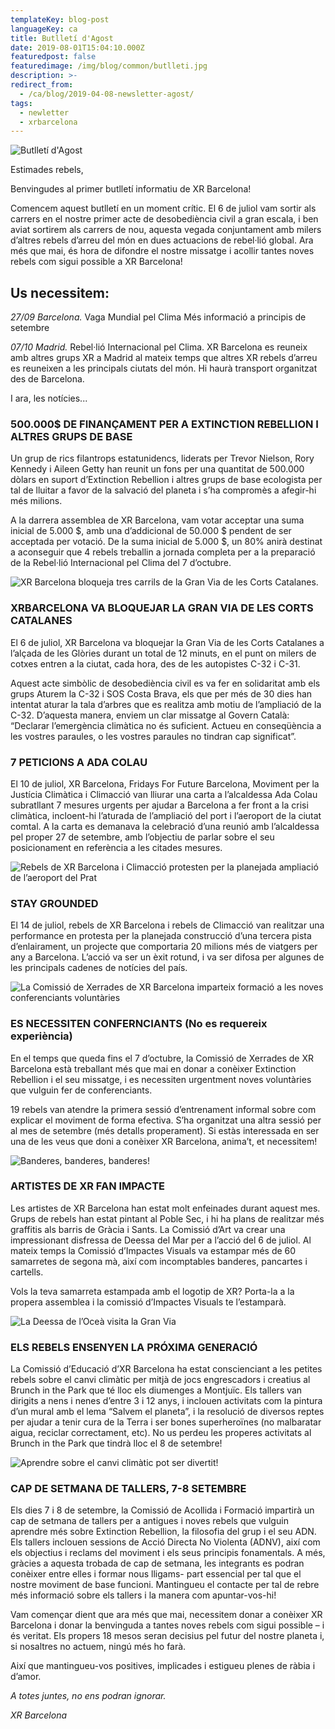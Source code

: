 ```yaml
---
templateKey: blog-post
languageKey: ca
title: Butlletí d'Agost
date: 2019-08-01T15:04:10.000Z
featuredpost: false
featuredimage: /img/blog/common/butlleti.jpg
description: >-
redirect_from:
  - /ca/blog/2019-04-08-newsletter-agost/
tags:
  - newletter
  - xrbarcelona
---
```


![Butlletí d'Agost](/img/blog/common/butlleti.jpg)

Estimades rebels,

Benvingudes al primer butlletí informatiu de XR Barcelona!

Comencem aquest butlletí en un moment crític. El 6 de juliol vam sortir als carrers en el nostre primer acte de desobediència civil a gran escala, i ben aviat sortirem als carrers de nou, aquesta vegada conjuntament amb milers d’altres rebels d’arreu del món en dues actuacions de rebel·lió global. Ara més que mai, és hora de difondre el nostre missatge i acollir tantes noves rebels com sigui possible a XR Barcelona!

## Us necessitem:
*27/09 Barcelona.* Vaga Mundial pel Clima Més informació a principis de setembre

*07/10 Madrid.* Rebel·lió Internacional pel Clima. XR Barcelona es reuneix amb altres grups XR a Madrid al mateix temps que altres XR rebels d’arreu es reuneixen a les principals ciutats del món. Hi haurà transport organitzat des de Barcelona.

I ara, les notícies...

### 500.000$ DE FINANÇAMENT PER A EXTINCTION REBELLION I ALTRES GRUPS DE BASE 

Un grup de rics filantrops estatunidencs, liderats per Trevor Nielson, Rory Kennedy i Aileen Getty han reunit un fons per una quantitat de 500.000 dòlars en suport d’Extinction Rebellion i altres grups de base ecologista per tal de lluitar a favor de la salvació del planeta i s’ha compromès a afegir-hi més milions.

A la darrera assemblea de XR Barcelona, vam votar acceptar una suma inicial de 5.000 $, amb una d’addicional de 50.000 $ pendent de ser acceptada per votació. De la suma inicial de 5.000 $, un 80% anirà destinat a aconseguir que 4 rebels treballin a jornada completa per a la preparació de la Rebel·lió Internacional pel Clima del 7 d’octubre.

![XR Barcelona bloqueja tres carrils de la Gran Via de les Corts Catalanes.](/img/blog/2019-08-01granvia.jpg)

### XRBARCELONA VA BLOQUEJAR LA GRAN VIA DE LES CORTS CATALANES 
El 6 de juliol, XR Barcelona va bloquejar la Gran Via de les Corts Catalanes a l’alçada de les Glòries durant un total de 12 minuts, en el punt on milers de cotxes entren a la ciutat, cada hora, des de les autopistes C-32 i C-31.

Aquest acte simbòlic de desobediència civil es va fer en solidaritat amb els grups Aturem la C-32 i SOS Costa Brava, els que per més de 30 dies han intentat aturar la tala d’arbres que es realitza amb motiu de l’ampliació de la C-32. D’aquesta manera, enviem un clar missatge al Govern Català:  “Declarar l’emergència climàtica no és suficient. Actueu en conseqüència a les vostres paraules, o les vostres paraules no tindran cap significat”.

### 7 PETICIONS A ADA COLAU 

El 10 de juliol, XR Barcelona, Fridays For Future Barcelona, Moviment per la Justícia Climàtica i Climacció van lliurar una carta a l’alcaldessa Ada Colau subratllant 7 mesures urgents per ajudar a Barcelona a fer front a la crisi climàtica, incloent-hi l’aturada de l’ampliació del port i l’aeroport de la ciutat comtal. A la carta es demanava la celebració d’una reunió amb l’alcaldessa pel proper 27 de setembre, amb l’objectiu de parlar sobre el seu posicionament en referència a les citades mesures.

![Rebels de XR Barcelona i Climacció protesten per la planejada ampliació de l’aeroport del Prat](/img/blog/2019-08-01-aeroport.jpg)

### STAY GROUNDED
El 14 de juliol, rebels de XR Barcelona i rebels de Climacció van realitzar una performance en protesta per la planejada construcció d’una tercera pista d’enlairament, un projecte que comportaria 20 milions més de viatgers per any a Barcelona. L’acció va ser un èxit rotund, i va ser difosa per algunes de les principals cadenes de notícies del país.

![La Comissió de Xerrades de XR Barcelona imparteix formació a les noves conferenciants voluntàries](/img/blog/2019-08-01-xerrades.jpg)

### ES NECESSITEN CONFERNCIANTS (No es requereix experiència)

En el temps que queda fins el 7 d’octubre, la Comissió de Xerrades de XR Barcelona està treballant més que mai en donar a conèixer Extinction Rebellion i el seu missatge, i es necessiten urgentment noves voluntàries que vulguin fer de conferenciants.

19 rebels van atendre la primera sessió d’entrenament informal sobre com explicar el moviment de forma efectiva. S’ha organitzat una altra sessió per al mes de setembre (més detalls properament). Si estàs interessada en ser una de les veus que doni a conèixer XR Barcelona, anima’t, et necessitem!

![Banderes, banderes, banderes!](/img/blog/2019-08-01-banderes.jpg)

### ARTISTES DE XR FAN IMPACTE

Les artistes de XR Barcelona han estat molt enfeinades durant aquest mes. Grups de rebels han estat pintant al Poble Sec, i hi ha plans de realitzar més graffitis als barris de Gràcia i Sants. La Comissió d’Art va crear una impressionant disfressa de Deessa del Mar per a l’acció del 6 de juliol. Al mateix temps la Comissió d’Impactes Visuals va estampar més de 60 samarretes de segona mà, així com incomptables banderes, pancartes i cartells.

Vols la teva samarreta estampada amb el logotip de XR? Porta-la a la propera assemblea i la comissió d’Impactes Visuals te l’estamparà.

![La Deessa de l’Oceà visita la Gran Via ](/img/blog/2019-08-01-diosa.jpg)

### ELS REBELS ENSENYEN LA PRÓXIMA GENERACIÓ

La Comissió d’Educació d’XR Barcelona ha estat conscienciant a les petites rebels sobre el canvi climàtic per mitjà de jocs engrescadors i creatius al Brunch in the Park que té lloc els diumenges a Montjuïc. Els tallers van dirigits a nens i nenes d’entre 3 i 12 anys, i inclouen activitats com la pintura d’un mural amb el lema “Salvem el planeta”, i la resolució de diversos reptes per ajudar a tenir cura de la Terra i ser bones superheroïnes (no malbaratar aigua, reciclar correctament, etc). No us perdeu les properes activitats al Brunch in the Park que tindrà lloc el 8 de setembre!

![Aprendre sobre el canvi climàtic pot ser divertit!](/img/blog/2019-08-01-educacio.jpg)

### CAP DE SETMANA DE TALLERS, 7-8 SETEMBRE

Els dies 7 i 8 de setembre, la Comissió de Acollida i Formació impartirà un cap de setmana de tallers per a antigues i noves rebels que vulguin aprendre més sobre Extinction Rebellion, la filosofia del grup i el seu ADN. Els tallers inclouen sessions de Acció Directa No Violenta (ADNV), així com els objectius i reclams del moviment i els seus principis fonamentals. A més, gràcies a aquesta trobada de cap de setmana, les integrants es podran conèixer entre elles i formar nous lligams- part essencial per tal que el nostre moviment de base funcioni. Mantingueu el contacte per tal de rebre més informació sobre els tallers i la manera com apuntar-vos-hi!

Vam començar dient que ara més que mai, necessitem donar a conèixer XR Barcelona i donar la benvinguda a tantes noves rebels com sigui possible – i és veritat. Els propers 18 mesos seran decisius pel futur del nostre planeta i, si nosaltres no actuem, ningú més ho farà.

Així que mantingueu-vos positives, implicades i estigueu plenes de ràbia i d’amor. 

*A totes juntes, no ens podran ignorar.*

*XR Barcelona*
